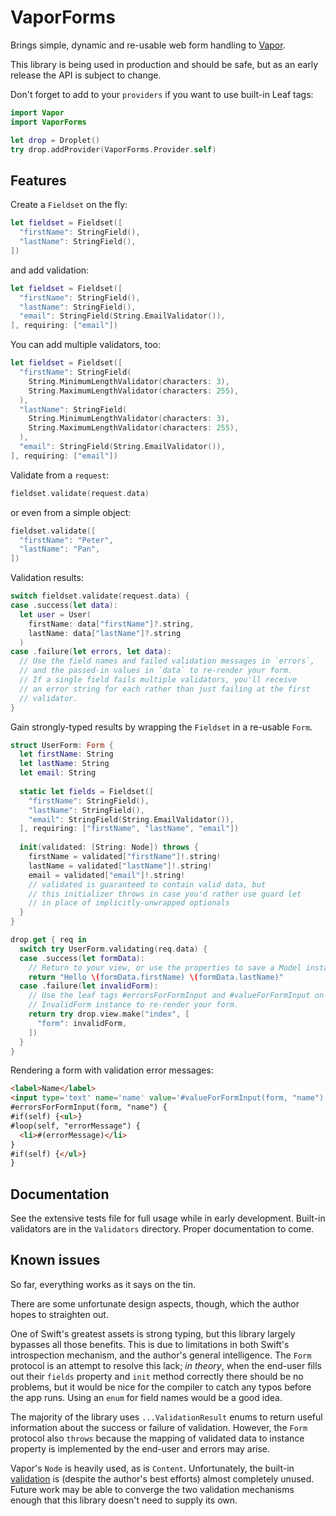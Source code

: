 # VaporForms

Brings simple, dynamic and re-usable web form handling to
[Vapor](https://github.com/vapor/vapor).

This library is being used in production and should be safe, but as an early
release the API is subject to change.

Don't forget to add to your `providers` if you want to use built-in Leaf tags:

```swift
import Vapor
import VaporForms

let drop = Droplet()
try drop.addProvider(VaporForms.Provider.self)
```

## Features

Create a `Fieldset` on the fly:

```swift
let fieldset = Fieldset([
  "firstName": StringField(),
  "lastName": StringField(),
])
```

and add validation:

```swift
let fieldset = Fieldset([
  "firstName": StringField(),
  "lastName": StringField(),
  "email": StringField(String.EmailValidator()),
], requiring: ["email"])
```

You can add multiple validators, too:

```swift
let fieldset = Fieldset([
  "firstName": StringField(
    String.MinimumLengthValidator(characters: 3),
    String.MaximumLengthValidator(characters: 255),
  ),
  "lastName": StringField(
    String.MinimumLengthValidator(characters: 3),
    String.MaximumLengthValidator(characters: 255),
  ),
  "email": StringField(String.EmailValidator()),
], requiring: ["email"])
```

Validate from a `request`:

```swift
fieldset.validate(request.data)
```

or even from a simple object:

```swift
fieldset.validate([
  "firstName": "Peter",
  "lastName": "Pan",
])
```

Validation results:

```swift
switch fieldset.validate(request.data) {
case .success(let data):
  let user = User(
    firstName: data["firstName"]?.string,
    lastName: data["lastName"]?.string
  )
case .failure(let errors, let data):
  // Use the field names and failed validation messages in `errors`,
  // and the passed-in values in `data` to re-render your form.
  // If a single field fails multiple validators, you'll receive
  // an error string for each rather than just failing at the first
  // validator.
}
```

Gain strongly-typed results by wrapping the `Fieldset` in a re-usable `Form`.

```swift
struct UserForm: Form {
  let firstName: String
  let lastName: String
  let email: String
  
  static let fields = Fieldset([
    "firstName": StringField(),
    "lastName": StringField(),
    "email": StringField(String.EmailValidator()),
  ], requiring: ["firstName", "lastName", "email"])
  
  init(validated: [String: Node]) throws {
    firstName = validated["firstName"]!.string!
    lastName = validated["lastName"]!.string!
    email = validated["email"]!.string!
    // validated is guaranteed to contain valid data, but
    // this initializer throws in case you'd rather use guard let
    // in place of implicitly-unwrapped optionals
  }
}

drop.get { req in
  switch try UserForm.validating(req.data) {
  case .success(let formData):
    // Return to your view, or use the properties to save a Model instance.
    return "Hello \(formData.firstName) \(formData.lastName)"
  case .failure(let invalidForm):
    // Use the leaf tags #errorsForFormInput and #valueForFormInput on the
    // InvalidForm instance to re-render your form.
    return try drop.view.make("index", [
      "form": invalidForm,
    ])
  }
}
```

Rendering a form with validation error messages:

```html
<label>Name</label>
<input type='text' name='name' value='#valueForFormInput(form, "name")'>
#errorsForFormInput(form, "name") {
#if(self) {<ul>}
#loop(self, "errorMessage") {
  <li>#(errorMessage)</li>
}
#if(self) {</ul>}
}
```

## Documentation

See the extensive tests file for full usage while in early development.
Built-in validators are in the `Validators` directory.
Proper documentation to come.

## Known issues

So far, everything works as it says on the tin.

There are some unfortunate design aspects, though, which the author hopes to
straighten out.

One of Swift's greatest assets is strong typing, but this library largely
bypasses all those benefits. This is due to limitations in both Swift's
introspection mechanism, and the author's general intelligence. The `Form`
protocol is an attempt to resolve this lack; *in theory*, when the end-user
fills out their `fields` property and `init` method correctly there should
be no problems, but it would be nice for the compiler to catch any typos
before the app runs. Using an `enum` for field names would be a good idea.

The majority of the library uses `...ValidationResult` enums to return useful
information about the success or failure of validation. However, the `Form`
protocol also `throws` because the mapping of validated data to instance
property is implemented by the end-user and errors may arise.

Vapor's `Node` is heavily used, as is `Content`. Unfortunately, the built-in
[validation](https://vapor.github.io/documentation/guide/validation.html)
is (despite the author's best efforts) almost completely unused. Future work
may be able to converge the two validation mechanisms enough that this library
doesn't need to supply its own.
